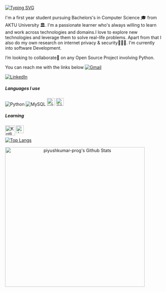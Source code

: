 [![Typing SVG](https://readme-typing-svg.demolab.com?font=Fira+Code&pause=1000&color=F2F5F7&width=435&lines=%F0%9F%91%8B+Hi%2C+I%E2%80%99m+Piyush+kumar)](https://git.io/typing-svg)

I'm a first year student pursuing Bachelors's in Computer Science 🎓 from AKTU University 🏛. I'm a passionate learner who's always willing to learn and work across technologies and domains.I love to explore new technologies and leverage them to solve real-life problems. Apart from that I also do my own research on internet privacy & security👨🏻‍💻. I'm currently into software Development.

I’m looking to collaborate🤝 on any Open Source Project involving Python.

You can reach me with the links below
[![Gmail](https://img.shields.io/badge/-GMAIL-D14836?style=for-the-badge&logo=gmail&logoColor=white)](mailto:piyushkumar.prog@gmail.com) 

[![LinkedIn](https://img.shields.io/badge/-LINKEDIN-0077B5?style=for-the-badge&logo=linkedin&logoColor=white)](https://www.linkedin.com/in/piyush-kumar-prog)

##### Languages I use
![Python](https://img.shields.io/badge/-Python-black?style=flat-square&logo=Python)
![MySQL](https://img.shields.io/badge/-MySQL-black?style=flat-square&logo=mysql)
<img src="https://img.shields.io/badge/HTML5-282C34?logo=html5&logoColor=E34F26" alt="HTML5 logo" title="HTML5" height="25" />
<img src="https://img.shields.io/badge/CSS3-282C34?logo=css3&logoColor=1572B6" alt="CSS3 logo" title="CSS3" height="25" />


##### Learning
<img src="https://img.shields.io/badge/JavaScript-282C34?logo=javascript&logoColor=F7DF1E" alt="JavaScript logo" title="JavaScript" height="25" />
<a href="https://kotlinlang.org" target="_blank"><img align="left" alt="Kotlin" height ="32px" src="https://raw.githubusercontent.com/rahul-jha98/github_readme_icons/main/language_and_tools/square/kotlin/kotlin.svg"></a>
  

[![Top Langs](https://github-readme-stats.vercel.app/api/top-langs/?username=piyushkumar-prog&layout=compact)](https://github.com/piyushkumar-prog/github-readme-stats)

<p align="center">
<img width="450" align="left" src="https://github-readme-stats-defcon27.vercel.app/api?username=piyushkumar-prog&show_icons=true&line_height=21&theme=react" alt="piyushkumar-prog's Github Stats" />
</p>
<!---
piyushkumar-prog/piyushkumar-prog is a ✨ special ✨ repository because its `README.md` (this file) appears on your GitHub profile.
You can click the Preview link to take a look at your changes.
--->
